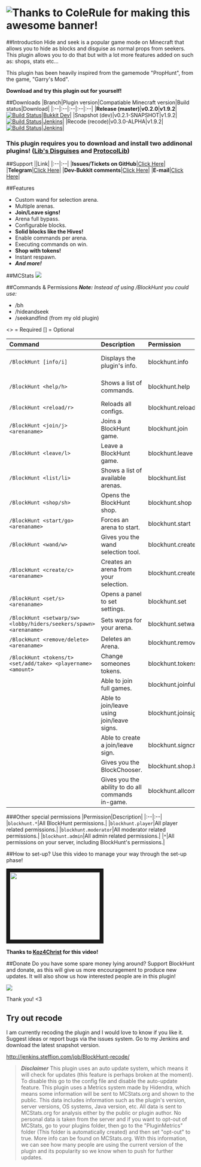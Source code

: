# ![Thanks to ColeRule for making this awesome banner!](http://g2f.nl/0qheg35 "Thanks to ColeRule for making this awesome banner!") 

##Introduction
Hide and seek is a popular game mode on Minecraft that allows you to hide as blocks and disguise as normal props from seekers. This plugin allows you to do that but with a lot more features added on such as: shops, stats etc...

This plugin has been heavily inspired from the gamemode "PropHunt", from the game, "Garry's Mod".

**Download and try this plugin out for yourself!**

##Downloads
|Branch|Plugin version|Compatiable Minecraft version|Build status|Download|
|:--|:--|:--|:--|:--|
|**Release (master)**|**v0.2.0**|**v1.9.2**|[![Build Status](http://jenkins.steffion.com/buildStatus/icon?job=BlockHunt)](http://jenkins.steffion.com/job/BlockHunt/)|[Bukkit Dev](http://dev.bukkit.org/bukkit-plugins/blockhunt/files/)|
|Snapshot (dev)|v0.2.1-SNAPSHOT|v1.9.2|[![Build Status](http://jenkins.steffion.com/buildStatus/icon?job=BlockHunt-dev)](http://jenkins.steffion.com/job/BlockHunt-dev/)|[Jenkins](http://jenkins.steffion.com/job/BlockHunt-dev/)|
|Recode (recode)|v0.3.0-ALPHA|v1.9.2|[![Build Status](http://jenkins.steffion.com/buildStatus/icon?job=BlockHunt-recode)](http://jenkins.steffion.com/job/BlockHunt-recode/)|[Jenkins](http://jenkins.steffion.com/job/BlockHunt-recode/)|

### This plugin requires you to download and install two addinonal plugins! ([Lib's Disguises](https://www.spigotmc.org/resources/libs-disguises.81/) and [ProtocolLib](http://dev.bukkit.org/bukkit-plugins/protocollib/))

##Support
||Link|
|:--|:--|
|**Issues/Tickets on GitHub**|[Click Here](https://github.com/Steffion/BlockHunt/issues/)|
|**Telegram**|[Click Here](http://telegram.me/Steffion)|
|**Dev-Bukkit comments**|[Click Here](http://dev.bukkit.org/bukkit-plugins/blockhunt/#comments)|
|**E-mail**|[Click Here](mailto:steffion@icloud.com?subject=BlockHunt)|

##Features
* Custom wand for selection arena.
* Multiple arenas.
* **Join/Leave signs!**
* Arena full bypass.
* Configurable blocks.
* **Solid blocks like the Hives!**
* Enable commands per arena.
* Executing commands on win.
* **Shop with tokens!**
* Instant respawn.
* **_And more!_**

##MCStats
[![](http://api.mcstats.org/signature/blockhunt.png)](http://mcstats.org/plugin/BlockHunt/)

##Commands & Permissions
_**Note:** Instead of using /BlockHunt you could use:_
* /bh
* /hideandseek
* /seekandfind (from my old plugin)

<> = Required [] = Optional

|Command|Description|Permission||
|:--|:--|:--|:--|
|`/BlockHunt [info/i]`|Displays the plugin's info.|blockhunt.info|_All players have this permission from default._|
|`/BlockHunt <help/h>`|Shows a list of commands.|blockhunt.help|_All players have this permission from default._|
|`/BlockHunt <reload/r>`|Reloads all configs.|blockhunt.reload|blockhunt.admin|
|`/BlockHunt <join/j> <arenaname>`|Joins a BlockHunt game.|blockhunt.join|blockhunt.player|
|`/BlockHunt <leave/l>`|Leave a BlockHunt game.|blockhunt.leave|blockhunt.player|
|`/BlockHunt <list/li>`|Shows a list of available arenas.|blockhunt.list|blockhunt.player|
|`/BlockHunt <shop/sh>`|Opens the BlockHunt shop.|blockhunt.shop|blockhunt.player|
|`/BlockHunt <start/go> <arenaname>`|Forces an arena to start.|blockhunt.start|blockhunt.moderator|
|`/BlockHunt <wand/w>`|Gives you the wand selection tool.|blockhunt.create|blockhunt.admin|
|`/BlockHunt <create/c> <arenaname>`|Creates an arena from your selection.|blockhunt.create|blockhunt.admin|
|`/BlockHunt <set/s> <arenaname>`|Opens a panel to set settings.|blockhunt.set|blockhunt.moderator|
|`/BlockHunt <setwarp/sw> <lobby/hiders/seekers/spawn> <arenaname>`|Sets warps for your arena.|blockhunt.setwarp|blockhunt.moderator|
|`/BlockHunt <remove/delete> <arenaname>`|Deletes an Arena.|blockhunt.remove|blockhunt.admin|
|`/BlockHunt <tokens/t> <set/add/take> <playername> <amount>`|Change someones tokens.|blockhunt.tokens|blockhunt.admin|
||Able to join full games.|blockhunt.joinfull|blockhunt.moderator|
||Able to join/leave using join/leave signs.|blockhunt.joinsign|blockhunt.player|
||Able to create a join/leave sign.|blockhunt.signcreate|blockhunt.moderator|
||Gives you the BlockChooser.|blockhunt.shop.blockchooser|blockhunt.admin|
||Gives you the ability to do all commands in-game.|blockhunt.allcommands|Operators|

###Other special permissions
|Permission|Description|
|:--|:--|
|`blockhunt.*`|All BlockHunt permissions.|
|`blockhunt.player`|All player related permissions.|
|`blockhunt.moderator`|All moderator related permissions.|
|`blockhunt.admin`|All admin related permissions.|
|`*`|All permissions on your server, including BlockHunt's permissions.|

##How to set-up?
Use this video to manage your way through the set-up phase!

<a href="http://www.youtube.com/watch?feature=player_embedded&v=msPQ1UMiHWg
" target="_blank"><img src="http://img.youtube.com/vi/msPQ1UMiHWg/0.jpg" 
alt="" width="240" height="180" border="10" /></a>

**Thanks to [Koz4Christ](https://www.youtube.com/user/koz4christ/) for this video!**

##Donate
Do you have some spare money lying around? Support BlockHunt and donate, as this will give us more encouragement to produce new updates. It will also show us how interested people are in this plugin!

[![](https://www.paypalobjects.com/en_US/GB/i/btn/btn_donateCC_LG.gif)](https://www.paypal.com/cgi-bin/webscr?cmd=_s-xclick&hosted_button_id=RWASM5GV7GYTU)

Thank you! <3

## Try out recode 
I am currently recoding the plugin and I would love to know if you like it.
Suggest ideas or report bugs via the issues system.
Go to my Jenkins and download the latest snapshot version.

http://jenkins.steffion.com/job/BlockHunt-recode/

>**_Disclaimer_**
> This plugin uses an auto update system, which means it will check for updates (this feature is perhaps broken at the moment). To disable this go to the config file and disable the auto-update feature. This plugin uses a Metrics system made by Hidendra, which means some information will be sent to MCStats.org and shown to the public. This data includes information such as the plugin's version, server versions, OS systems, Java version, etc. All data is sent to MCStats.org for analysis either by the public or plugin author. No personal data is taken from the server and if you want to opt-out of MCStats, go to your plugins folder, then go to the "PluginMetrics" folder (This folder is automatically created) and then set "opt-out" to true. More info can be found on MCStats.org. With this information, we can see how many people are using the current version of the plugin and its popularity so we know when to push for further updates.